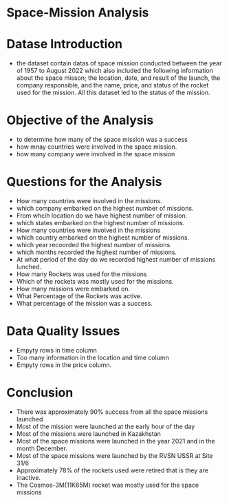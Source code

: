 # Space-Mission Analysis
# Datase Introduction
- the dataset contain datas of space mission conducted between the year of 1957 to August 2022 which also included the following information about the space misson; the location, date, and result of the launch, the company responsible, and the name, price, and status of the rocket used for the mission. All this dataset led to the status of the mission.
# Objective of the Analysis
- to determine how many of the space mission was a success
- how mnay countries were involved in the space mission.
- how many company were involved in the space mission
# Questions for the Analysis
- How many countries were involved in the missions.
- which company embarked on the highest number of missions.
- From whcih location do we have highest number of mission.
- which states embarked on the highest number of missions.
- How many countries were involved in the missions
- which country embarked on the highest number of missions.
- which year recoorded the highest number of missions.
- which months recorded the highest number of missions.
- At what period of the day do we recorded highest number of missions lunched.
- How many Rockets was used for the missions
- Which of the rockets was mostly used for the missions.
- How many missions were embarked on.
- What Percentage of the Rockets was active.
- What percentage of the mission was a success.
# Data Quality Issues
- Empyty rows in time column
- Too many information in the location and time column
- Empyty rows in the price column.
# Conclusion
- There was approximately 90% success from all the space missions launched
- Most of the mission were launched at the early hour of the day
- Most of the missions were launched in Kazakhstan
- Most of the space missions were launched in the year 2021 and in the month December.
- Most of the space missions were launched by the RVSN USSR at Site 31/6
- Approximately 78% of the rockets used were retired that is they are inactive.
- The Cosmos-3M(11K65M) rocket was mostly used for the space missions
